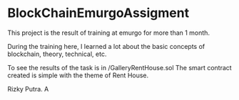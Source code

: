 # BlockChainEmurgoAssigment
This project is the result of training at emurgo for more than 1 month.

During the training here, I learned a lot about the basic concepts of blockchain, theory, technical, etc.

To see the results of the task is in /GalleryRentHouse.sol 
The smart contract created is simple with the theme of Rent House.

Rizky Putra. A
